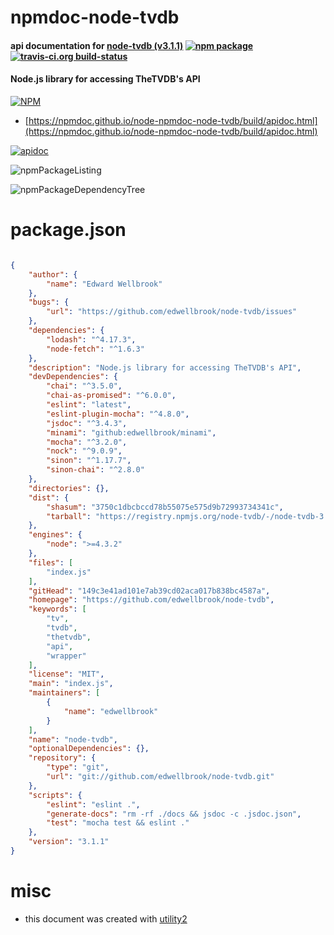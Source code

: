 # npmdoc-node-tvdb

#### api documentation for  [node-tvdb (v3.1.1)](https://github.com/edwellbrook/node-tvdb)  [![npm package](https://img.shields.io/npm/v/npmdoc-node-tvdb.svg?style=flat-square)](https://www.npmjs.org/package/npmdoc-node-tvdb) [![travis-ci.org build-status](https://api.travis-ci.org/npmdoc/node-npmdoc-node-tvdb.svg)](https://travis-ci.org/npmdoc/node-npmdoc-node-tvdb)

#### Node.js library for accessing TheTVDB's API

[![NPM](https://nodei.co/npm/node-tvdb.png?downloads=true&downloadRank=true&stars=true)](https://www.npmjs.com/package/node-tvdb)

- [https://npmdoc.github.io/node-npmdoc-node-tvdb/build/apidoc.html](https://npmdoc.github.io/node-npmdoc-node-tvdb/build/apidoc.html)

[![apidoc](https://npmdoc.github.io/node-npmdoc-node-tvdb/build/screenCapture.buildCi.browser.%252Ftmp%252Fbuild%252Fapidoc.html.png)](https://npmdoc.github.io/node-npmdoc-node-tvdb/build/apidoc.html)

![npmPackageListing](https://npmdoc.github.io/node-npmdoc-node-tvdb/build/screenCapture.npmPackageListing.svg)

![npmPackageDependencyTree](https://npmdoc.github.io/node-npmdoc-node-tvdb/build/screenCapture.npmPackageDependencyTree.svg)



# package.json

```json

{
    "author": {
        "name": "Edward Wellbrook"
    },
    "bugs": {
        "url": "https://github.com/edwellbrook/node-tvdb/issues"
    },
    "dependencies": {
        "lodash": "^4.17.3",
        "node-fetch": "^1.6.3"
    },
    "description": "Node.js library for accessing TheTVDB's API",
    "devDependencies": {
        "chai": "^3.5.0",
        "chai-as-promised": "^6.0.0",
        "eslint": "latest",
        "eslint-plugin-mocha": "^4.8.0",
        "jsdoc": "^3.4.3",
        "minami": "github:edwellbrook/minami",
        "mocha": "^3.2.0",
        "nock": "^9.0.9",
        "sinon": "^1.17.7",
        "sinon-chai": "^2.8.0"
    },
    "directories": {},
    "dist": {
        "shasum": "3750c1dbcbccd78b55075e575d9b72993734341c",
        "tarball": "https://registry.npmjs.org/node-tvdb/-/node-tvdb-3.1.1.tgz"
    },
    "engines": {
        "node": ">=4.3.2"
    },
    "files": [
        "index.js"
    ],
    "gitHead": "149c3e41ad101e7ab39cd02aca017b838bc4587a",
    "homepage": "https://github.com/edwellbrook/node-tvdb",
    "keywords": [
        "tv",
        "tvdb",
        "thetvdb",
        "api",
        "wrapper"
    ],
    "license": "MIT",
    "main": "index.js",
    "maintainers": [
        {
            "name": "edwellbrook"
        }
    ],
    "name": "node-tvdb",
    "optionalDependencies": {},
    "repository": {
        "type": "git",
        "url": "git://github.com/edwellbrook/node-tvdb.git"
    },
    "scripts": {
        "eslint": "eslint .",
        "generate-docs": "rm -rf ./docs && jsdoc -c .jsdoc.json",
        "test": "mocha test && eslint ."
    },
    "version": "3.1.1"
}
```



# misc
- this document was created with [utility2](https://github.com/kaizhu256/node-utility2)
